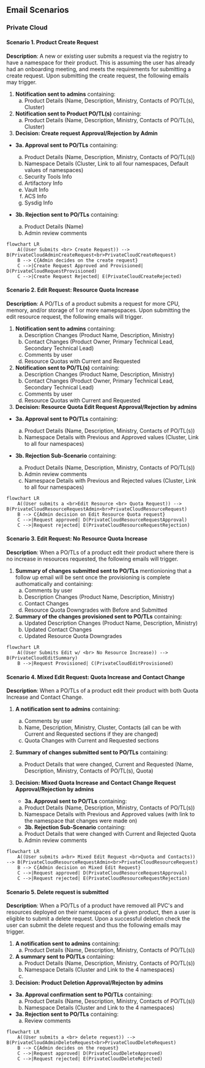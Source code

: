 ## Email Scenarios

### Private Cloud

#### Scenario 1. Product Create Request

**Description**: A new or existing user submits a request via the registry to have a namespace for their product.
This is assuming the user has already had an onboarding meeting, and meets the requirements for submitting a create request. Upon submitting the create request, the following emails may trigger.

1. **Notification sent to admins** containing:
   <ol type="a">
     <li>Product Details (Name, Description, Ministry, Contacts of PO/TL(s), Cluster)</li>
   </ol>
2. **Notification sent to Product PO/TL(s)** containing:
    <ol type="a">
      <li>Product Details (Name, Description, Ministry, Contacts of PO/TL(s), Cluster)</li>
   </ol>
3. **Decision: Create request Approval/Rejection by Admin**

- **3a. Approval sent to PO/TLs** containing:
   <ol type="a">
      <li>Product Details (Name, Description, Ministry, Contacts of PO/TL(s))</li>
      <li>Namespace Details (Cluster, Link to all four namespaces, Default values of namespaces)</li>
      <li>Security Tools Info</li>
      <li>Artifactory Info</li>
      <li>Vault Info</li>
      <li>ACS Info</li>
      <li>Sysdig Info</li>
   </ol>

- **3b. Rejection sent to PO/TLs** containing:
   <ol type="a">
      <li>Product Details (Name)</li>
      <li>Admin review comments</li>
   </ol>

```mermaid
flowchart LR
    A((User Submits <br> Create Request)) --> B(PrivateCloudAdminCreateRequest<br>PrivateCloudCreateRequest)
    B --> C{Admin decides on the create request}
    C -->|Create Request Approved and Provisioned| D(PrivateCloudRequestProvisioned)
    C -->|Create Request Rejected| E(PrivateCloudCreateRejected)
```

#### Scenario 2. Edit Request: Resource Quota Increase

**Description**: A PO/TLs of a product submits a request for more CPU, memory, and/or storage of 1 or more namepspaces. Upon submitting the edit resource request, the following emails will trigger.

1. **Notification sent to admins** containing:
   <ol type="a">
     <li>Description Changes (Product Name, Description, Ministry)</li>
     <li>Contact Changes (Product Owner, Primary Technical Lead, Secondary Technical Lead)</li>
     <li>Comments by user</li>
     <li>Resource Quotas with Current and Requested</li>
   </ol>
2. **Notification sent to PO/TL(s)** containing:
   <ol type="a">
     <li>Description Changes (Product Name, Description, Ministry)</li>
     <li>Contact Changes (Product Owner, Primary Technical Lead, Secondary Technical Lead)</li>
     <li>Comments by user</li>
     <li>Resource Quotas with Current and Requested</li>
   </ol>
3. **Decision: Resource Quota Edit Request Approval/Rejection by admins**

- **3a. Approval sent to PO/TLs** containing:
   <ol type="a">
      <li>Product Details (Name, Description, Ministry, Contacts of PO/TL(s))</li>
      <li>Namespace Details with Previous and Approved values (Cluster, Link to all four namespaces)</li>
      </ol>

- **3b. Rejection Sub-Scenario** containing:
   <ol type="a">
      <li>Product Details (Name, Description, Ministry, Contacts of PO/TL(s))</li>
      <li>Admin review comments</li>
      <li>Namespace Details with Previous and Rejected values (Cluster, Link to all four namespaces)</li>
   </ol>

```mermaid
flowchart LR
    A((User submits a <br>Edit Resource <br> Quota Request)) --> B(PrivateCloudResourceRequestAdmin<br>PrivateCloudResourceRequest)
    B --> C{Admin decision on Edit Resource Quota request}
    C -->|Request approved| D(PrivateCloudResourceRequestApproval)
    C -->|Request rejected| E(PrivateCloudResourceRequestRejection)
```

#### Scenario 3. Edit Request: No Resource Quota Increase

**Description**: When a PO/TLs of a product edit their product where there is no increase in resources requested, the following emails will trigger.

1. **Summary of changes submitted sent to PO/TLs** mentionioning that a follow up email will be sent once the provisioning is complete authomatically and containing:
   <ol type="a">
     <li>Comments by user</li>
     <li>Description Changes (Product Name, Description, Ministry)</li>
     <li>Contact Changes</li>
     <li>Resource Quota Downgrades with Before and Submitted</li>
   </ol>
2. **Summary of the changes provisioned sent to PO/TLs** containing:
   <ol type="a">
     <li>Updated Description Changes (Product Name, Description, Ministry)</li>
     <li>Updated Contact Changes</li>
     <li>Updated Resource Quota Downgrades</li>
   </ol>

```mermaid
flowchart LR
    A((User Submits Edit w/ <br> No Resource Increase)) --> B(PrivateCloudEditSummary)
    B -->|Request Provisioned| C(PrivateCloudEditProvisioned)
```

#### Scenario 4. Mixed Edit Request: Quota Increase and Contact Change

**Description**: When a PO/TLs of a product edit their product with both Quota Increase and Contact Change.

1. **A notification sent to admins** containing:
    <ol type="a">
     <li>Comments by user</li>
     <li>Name, Description, Ministry, Cluster, Contacts (all can be with Current and Requested sections if they are changed)</li>
     <li>Quota Changes with Current and Requested sections</li>
   </ol>

2. **Summary of changes submitted sent to PO/TLs** containing:
   <ol type="a">
      <li>Product Details that were changed, Current and Requested (Name, Description, Ministry, Contacts of PO/TL(s), Quota)</li>
   </ol>

3. **Decision: Mixed Quota Increase and Contact Change Request Approval/Rejection by admins**

   - **3a. Approval sent to PO/TLs** containing:
   <ol type="a">
      <li>Product Details (Name, Description, Ministry, Contacts of PO/TL(s))</li>
      <li>Namespace Details with Previous and Approved values (with link to the namespace that changes were made on)</li>
      </ol>

   - **3b. Rejection Sub-Scenario** containing:
   <ol type="a">
      <li>Product Details that were changed with Current and Rejected Quota</li>
      <li>Admin review comments</li>
   </ol>

```mermaid
flowchart LR
    A((User submits a<br> Mixed Edit Request <br>Quota and Contacts)) --> B(PrivateCloudResourceRequestAdmin<br>PrivateCloudResourceRequest)
    B --> C{Admin decision on Mixed Edit Request}
    C -->|Request approved| D(PrivateCloudResourceRequestApproval)
    C -->|Request rejected| E(PrivateCloudResourceRequestRejection)
```

#### Scenario 5. Delete request is submitted

**Description**: When a PO/TLs of a product have removed all PVC's and resources deployed on their namespaces of a given product, then a user is eligible to submit a delete request. Upon a successful deletion check the user can submit the delete request and thus the following emails may trigger.

1. **A notification sent to admins** containing:
   <ol type="a">
      <li>Product Details (Name, Description, Ministry, Contacts of PO/TL(s))</li>
   </ol>
2. **A summary sent to PO/TLs** containing:
   <ol type="a">
      <li>Product Details (Name, Description, Ministry, Contacts of PO/TL(s))</li>
      <li>Namespace Details (Cluster and Link to the 4 namespaces)<li>
   </ol>
3. **Decision: Product Deletion Approval/Rejecton by admins**

- **3a. Approval confirmation sent to PO/TLs** containing:
    <ol type="a">
      <li>Product Details (Name, Description, Ministry, Contacts of PO/TL(s))</li>
      <li>Namespace Details (Cluster and Link to the 4 namespaces)</li>
   </ol>
- **3a. Rejection sent to PO/TLs** containing:
    <ol type="a">
      <li>Review comments</li>
   </ol>

```mermaid
flowchart LR
    A((User submits a <br> delete request)) --> B(PrivateCloudAdminDeleteRequest<br>PrivateCloudDeleteRequest)
    B --> C{Admin decides on the request}
    C -->|Request approved| D(PrivateCloudDeleteApproved)
    C -->|Request rejected| E(PrivateCloudDeleteRejected)
```
